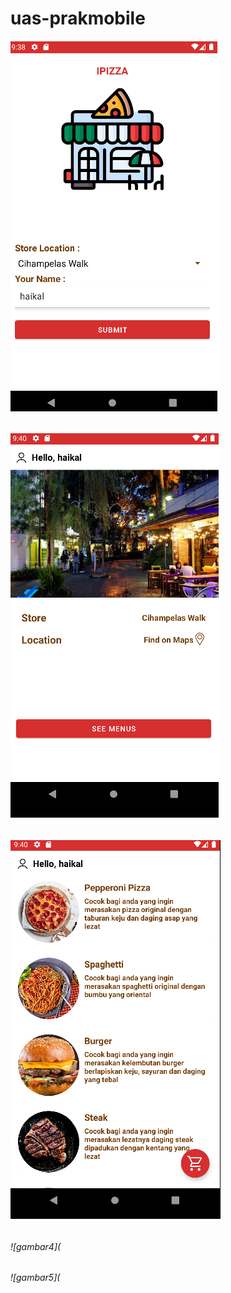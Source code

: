 # uas-prakmobile

###### ![gambar1](https://github.com/haizar32/uas-prakmobile/blob/main/image/ss1.png)
###### ![gambar2](https://github.com/haizar32/uas-prakmobile/blob/main/image/ss2.png)
###### ![gambar3](https://github.com/haizar32/uas-prakmobile/blob/main/image/ss3.png)
###### ![gambar4](
###### ![gambar5](
